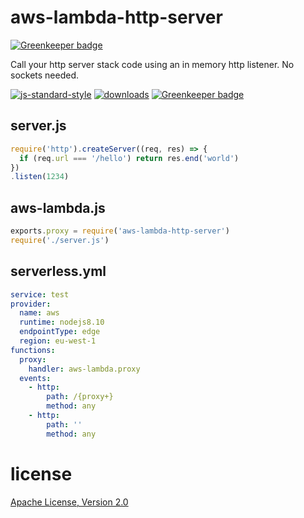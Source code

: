 # aws-lambda-http-server

[![Greenkeeper badge](https://badges.greenkeeper.io/JamesKyburz/aws-lambda-http-server.svg)](https://greenkeeper.io/)

Call your http server stack code using an in memory http listener. No sockets needed.

[![js-standard-style](https://img.shields.io/badge/code_style-standard-brightgreen.svg)](https://github.com/feross/standard)
[![downloads](https://img.shields.io/npm/dm/aws-lambda-http-server.svg)](https://npmjs.org/package/aws-lambda-http-server)
[![Greenkeeper badge](https://badges.greenkeeper.io/JamesKyburz/aws-lambda-http-server.svg)](https://greenkeeper.io/)

## server.js

```javascript
require('http').createServer((req, res) => {
  if (req.url === '/hello') return res.end('world')
})
.listen(1234)
```

## aws-lambda.js

```javascript
exports.proxy = require('aws-lambda-http-server')
require('./server.js')
```

## serverless.yml

```yaml
service: test
provider:
  name: aws
  runtime: nodejs8.10
  endpointType: edge
  region: eu-west-1
functions:
  proxy:
    handler: aws-lambda.proxy
  events:
    - http:
        path: /{proxy+}
        method: any
    - http:
        path: ''
        method: any
```

# license

[Apache License, Version 2.0](LICENSE)
